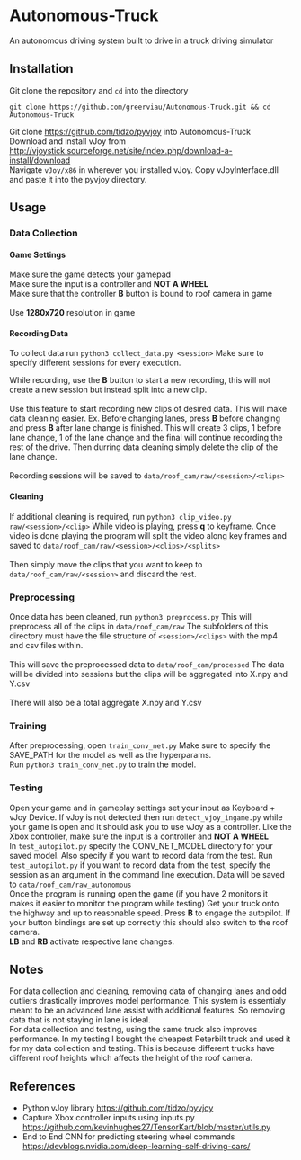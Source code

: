 # Autonomous-Truck
An autonomous driving system built to drive in a truck driving simulator

## Installation
Git clone the repository and ```cd``` into the directory
``` 
git clone https://github.com/greerviau/Autonomous-Truck.git && cd Autonomous-Truck
```
Git clone https://github.com/tidzo/pyvjoy into Autonomous-Truck  
Download and install vJoy from http://vjoystick.sourceforge.net/site/index.php/download-a-install/download  
Navigate ```vJoy/x86``` in wherever you installed vJoy. Copy vJoyInterface.dll and paste it into the pyvjoy directory.  

## Usage 
### Data Collection
#### Game Settings
Make sure the game detects your gamepad<br/>
Make sure the input is a controller and **NOT A WHEEL**<br/>
Make sure that the controller **B** button is bound to roof camera in game<br/>  
Use **1280x720** resolution in game<br/>  

#### Recording Data
To collect data run ```python3 collect_data.py <session>``` Make sure to specify different sessions for every execution.<br/> 

While recording, use the **B** button to start a new recording, this will not create a new session but instead split into a new clip.<br/>  
Use this feature to start recording new clips of desired data. This will make data cleaning easier. Ex. Before changing lanes, press **B** before changing and press **B** after lane change is finished. This will create 3 clips, 1 before lane change, 1 of the lane change and the final will continue recording the rest of the drive. Then durring data cleaning simply delete the clip of the lane change.<br/>  
Recording sessions will be saved to ```data/roof_cam/raw/<session>/<clips>```
#### Cleaning
If additional cleaning is required, run ```python3 clip_video.py raw/<session>/<clip>``` While video is playing, press **q** to keyframe. Once video is done playing the program will split the video along key frames and saved to ```data/roof_cam/raw/<session>/<clips>/<splits>```<br/>   
Then simply move the clips that you want to keep to ```data/roof_cam/raw/<session>``` and discard the rest.
### Preprocessing
Once data has been cleaned, run ```python3 preprocess.py``` This will preprocess all of the clips in ```data/roof_cam/raw``` The subfolders of this directory must have the file structure of ```<session>/<clips>``` with the mp4 and csv files within.<br/>  
This will save the preprocessed data to ```data/roof_cam/processed``` The data will be divided into sessions but the clips will be aggregated into X.npy and Y.csv<br/>   
There will also be a total aggregate X.npy and Y.csv  
### Training
After preprocessing, open ```train_conv_net.py``` Make sure to specify the SAVE_PATH for the model as well as the hyperparams.<br/> 
Run ```python3 train_conv_net.py``` to train the model.
### Testing
Open your game and in gameplay settings set your input as Keyboard + vJoy Device. If vJoy is not detected then run ```detect_vjoy_ingame.py``` while your game is open and it should ask you to use vJoy as a controller. Like the Xbox controller, make sure the input is a controller and **NOT A WHEEL**<br/>
In ```test_autopilot.py``` specify the CONV_NET_MODEL directory for your saved model. Also specify if you want to record data from the test. Run ```test_autopilot.py``` if you want to record data from the test, specify the session as an argument in the command line execution. Data will be saved to ```data/roof_cam/raw_autonomous```<br/>
Once the program is running open the game (if you have 2 monitors it makes it easier to monitor the program while testing) Get your truck onto the highway and up to reasonable speed. Press **B** to engage the autopilot. If your button bindings are set up correctly this should also switch to the roof camera.<br/>
**LB** and **RB** activate respective lane changes.<br/>

## Notes
For data collection and cleaning, removing data of changing lanes and odd outliers drastically improves model performance. This system is essentialy meant to be an advanced lane assist with additional features. So removing data that is not staying in lane is ideal.<br/>
For data collection and testing, using the same truck also improves performance. In my testing I bought the cheapest Peterbilt truck and used it for my data collection and testing. This is because different trucks have different roof heights which affects the height of the roof camera.<br/>

## References
* Python vJoy library https://github.com/tidzo/pyvjoy<br/>
* Capture Xbox controller inputs using inputs.py https://github.com/kevinhughes27/TensorKart/blob/master/utils.py<br/>
* End to End CNN for predicting steering wheel commands https://devblogs.nvidia.com/deep-learning-self-driving-cars/<br/>
